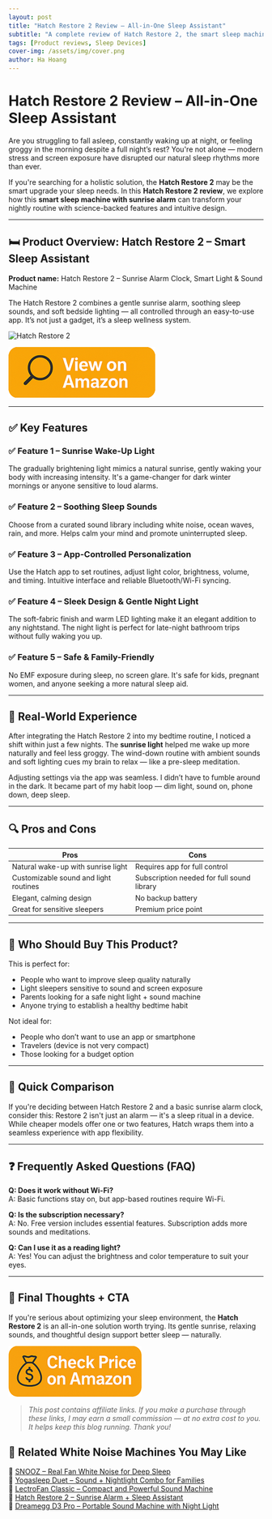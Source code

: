 ```yaml
---
layout: post
title: "Hatch Restore 2 Review – All-in-One Sleep Assistant"
subtitle: "A complete review of Hatch Restore 2, the smart sleep machine with sunrise alarm that’s redefining bedtime routines."
tags: [Product reviews, Sleep Devices]
cover-img: /assets/img/cover.png
author: Ha Hoang
---
```


# Hatch Restore 2 Review – All-in-One Sleep Assistant

Are you struggling to fall asleep, constantly waking up at night, or feeling groggy in the morning despite a full night’s rest? You're not alone — modern stress and screen exposure have disrupted our natural sleep rhythms more than ever.

If you're searching for a holistic solution, the **Hatch Restore 2** may be the smart upgrade your sleep needs. In this **Hatch Restore 2 review**, we explore how this **smart sleep machine with sunrise alarm** can transform your nightly routine with science-backed features and intuitive design.

---

## 🛏️ Product Overview: Hatch Restore 2 – Smart Sleep Assistant

**Product name:** Hatch Restore 2 – Sunrise Alarm Clock, Smart Light & Sound Machine

The Hatch Restore 2 combines a gentle sunrise alarm, soothing sleep sounds, and soft bedside lighting — all controlled through an easy-to-use app. It’s not just a gadget, it’s a sleep wellness system.

![Hatch Restore 2](https://m.media-amazon.com/images/I/819o21WSPiL._AC_SL1500_.jpg)

[![View on Amazon](/assets/img/view.png)](https://www.amazon.com/Hatch-Restore-Personal-Routines-Energized/dp/B0C67ZDQLX?tag=havan00e-20)

---

## ✅ Key Features

### ✅ Feature 1 – Sunrise Wake-Up Light  
The gradually brightening light mimics a natural sunrise, gently waking your body with increasing intensity. It's a game-changer for dark winter mornings or anyone sensitive to loud alarms.

### ✅ Feature 2 – Soothing Sleep Sounds  
Choose from a curated sound library including white noise, ocean waves, rain, and more. Helps calm your mind and promote uninterrupted sleep.

### ✅ Feature 3 – App-Controlled Personalization  
Use the Hatch app to set routines, adjust light color, brightness, volume, and timing. Intuitive interface and reliable Bluetooth/Wi-Fi syncing.

### ✅ Feature 4 – Sleek Design & Gentle Night Light  
The soft-fabric finish and warm LED lighting make it an elegant addition to any nightstand. The night light is perfect for late-night bathroom trips without fully waking you up.

### ✅ Feature 5 – Safe & Family-Friendly  
No EMF exposure during sleep, no screen glare. It's safe for kids, pregnant women, and anyone seeking a more natural sleep aid.

---

## 💬 Real-World Experience

After integrating the Hatch Restore 2 into my bedtime routine, I noticed a shift within just a few nights. The **sunrise light** helped me wake up more naturally and feel less groggy. The wind-down routine with ambient sounds and soft lighting cues my brain to relax — like a pre-sleep meditation.

Adjusting settings via the app was seamless. I didn’t have to fumble around in the dark. It became part of my habit loop — dim light, sound on, phone down, deep sleep.

---

## 🔍 Pros and Cons

| Pros | Cons |
|------|------|
| Natural wake-up with sunrise light | Requires app for full control |
| Customizable sound and light routines | Subscription needed for full sound library |
| Elegant, calming design | No backup battery |
| Great for sensitive sleepers | Premium price point |

---

## 👥 Who Should Buy This Product?

This is perfect for:

- People who want to improve sleep quality naturally  
- Light sleepers sensitive to sound and screen exposure  
- Parents looking for a safe night light + sound machine  
- Anyone trying to establish a healthy bedtime habit

Not ideal for:

- People who don’t want to use an app or smartphone  
- Travelers (device is not very compact)  
- Those looking for a budget option

---

## 🔄 Quick Comparison

If you're deciding between Hatch Restore 2 and a basic sunrise alarm clock, consider this: Restore 2 isn't just an alarm — it's a sleep ritual in a device. While cheaper models offer one or two features, Hatch wraps them into a seamless experience with app flexibility.

---

## ❓ Frequently Asked Questions (FAQ)

**Q: Does it work without Wi-Fi?**  
A: Basic functions stay on, but app-based routines require Wi-Fi.

**Q: Is the subscription necessary?**  
A: No. Free version includes essential features. Subscription adds more sounds and meditations.

**Q: Can I use it as a reading light?**  
A: Yes! You can adjust the brightness and color temperature to suit your eyes.

---

## 🎯 Final Thoughts + CTA

If you're serious about optimizing your sleep environment, the **Hatch Restore 2** is an all-in-one solution worth trying. Its gentle sunrise, relaxing sounds, and thoughtful design support better sleep — naturally.

[![Check Price on Amazon](/assets/img/checkprice.png)](https://www.amazon.com/Hatch-Restore-Personal-Routines-Energized/dp/B0C67ZDQLX?tag=havan00e-20)

> *This post contains affiliate links. If you make a purchase through these links, I may earn a small commission — at no extra cost to you. It helps keep this blog running. Thank you!*


## 🧾 Related White Noise Machines You May Like

<ul style="list-style: none; padding-left: 0;">
  <li>🔗 <a href="/2025-05-13-snooz-review/">SNOOZ – Real Fan White Noise for Deep Sleep</a></li>
  <li>🔗 <a href="/2025-05-13-yogasleep-duet-review/">Yogasleep Duet – Sound + Nightlight Combo for Families</a></li>
  <li>🔗 <a href="/2025-05-14-lectrofan-classic-review/">LectroFan Classic – Compact and Powerful Sound Machine</a></li>
  <li>🔗 <a href="/2025-05-13-hatch-restore-2-review/">Hatch Restore 2 – Sunrise Alarm + Sleep Assistant</a></li>
  <li>🔗 <a href="/2025-05-14-dreamegg-d3-pro-review/">Dreamegg D3 Pro – Portable Sound Machine with Night Light</a></li>
</ul>
